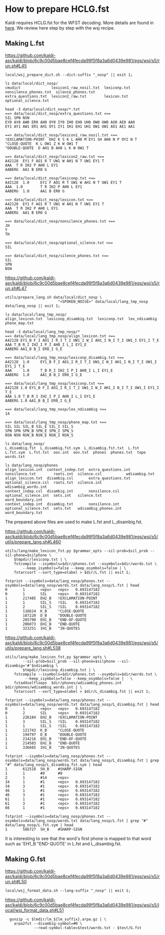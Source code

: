 # How to prepare HCLG.fst

Kaldi requires HCLG.fst for the WFST decoding. More details are found in [here](http://kaldi-asr.org/doc/graph.html). We review here step by step with the wsj recipe.

## Making L.fst

https://github.com/kaldi-asr/kaldi/blob/6c9c00d5bae8cef4fecda99f5f8a3a6d0439e981/egs/wsj/s5/run.sh#L45
```
local/wsj_prepare_dict.sh --dict-suffix "_nosp" || exit 1;

ls data/local/dict_nosp/
cmudict              lexicon1_raw_nosil.txt  lexiconp.txt  nonsilence_phones.txt  silence_phones.txt
extra_questions.txt  lexicon2_raw.txt        lexicon.txt   optional_silence.txt

head -3 data/local/dict_nosp/*.txt
==> data/local/dict_nosp/extra_questions.txt <==
SIL SPN NSN 
EY0 AY0 AW0 ER0 AH0 OY0 IY0 IH0 EH0 UH0 OW0 UW0 AO0 AE0 AA0 
EY1 AY1 AW1 ER1 AH1 OY1 IY1 IH1 EH1 UH1 OW1 UW1 AO1 AE1 AA1 

==> data/local/dict_nosp/lexicon1_raw_nosil.txt <==
!EXCLAMATION-POINT  EH2 K S K L AH0 M EY1 SH AH0 N P OY2 N T
"CLOSE-QUOTE  K L OW1 Z K W OW1 T
"DOUBLE-QUOTE  D AH1 B AH0 L K W OW1 T

==> data/local/dict_nosp/lexicon2_raw.txt <==
A42128  EY1 F AO1 R T UW1 W AH1 N T UW1 EY1 T
AAA  T R IH2 P AH0 L EY1
AABERG  AA1 B ER0 G

==> data/local/dict_nosp/lexiconp.txt <==
A42128  1.0     EY1 F AO1 R T UW1 W AH1 N T UW1 EY1 T
AAA  1.0        T R IH2 P AH0 L EY1
AABERG  1.0     AA1 B ER0 G

==> data/local/dict_nosp/lexicon.txt <==
A42128  EY1 F AO1 R T UW1 W AH1 N T UW1 EY1 T
AAA  T R IH2 P AH0 L EY1
AABERG  AA1 B ER0 G

==> data/local/dict_nosp/nonsilence_phones.txt <==
JH 
Y 
TH 

==> data/local/dict_nosp/optional_silence.txt <==
SIL

==> data/local/dict_nosp/silence_phones.txt <==
SIL
SPN
NSN
```

https://github.com/kaldi-asr/kaldi/blob/6c9c00d5bae8cef4fecda99f5f8a3a6d0439e981/egs/wsj/s5/run.sh#L47
```
utils/prepare_lang.sh data/local/dict_nosp \
                        "<SPOKEN_NOISE>" data/local/lang_tmp_nosp data/lang_nosp || exit 1;
                        
ls data/local/lang_tmp_nosp/
align_lexicon.txt  lexiconp_disambig.txt  lexiconp.txt  lex_ndisambig  phone_map.txt

head -3 data/local/lang_tmp_nosp/*
==> data/local/lang_tmp_nosp/align_lexicon.txt <==
A42128 EY1_B F_I AO1_I R_I T_I UW1_I W_I AH1_I N_I T_I UW1_I EY1_I T_E
AAA T_B R_I IH2_I P_I AH0_I L_I EY1_E
AABERG AA1_B B_I ER0_I G_E

==> data/local/lang_tmp_nosp/lexiconp_disambig.txt <==
A42128  1.0     EY1_B F_I AO1_I R_I T_I UW1_I W_I AH1_I N_I T_I UW1_I EY1_I T_E
AAA     1.0     T_B R_I IH2_I P_I AH0_I L_I EY1_E
AABERG  1.0     AA1_B B_I ER0_I G_E

==> data/local/lang_tmp_nosp/lexiconp.txt <==
A42128 1.0 EY1_B F_I AO1_I R_I T_I UW1_I W_I AH1_I N_I T_I UW1_I EY1_I T_E
AAA 1.0 T_B R_I IH2_I P_I AH0_I L_I EY1_E
AABERG 1.0 AA1_B B_I ER0_I G_E

==> data/local/lang_tmp_nosp/lex_ndisambig <==
14

==> data/local/lang_tmp_nosp/phone_map.txt <==
SIL SIL SIL_B SIL_E SIL_I SIL_S 
SPN SPN SPN_B SPN_E SPN_I SPN_S 
NSN NSN NSN_B NSN_E NSN_I NSN_S 

ls data/lang_nosp/
L_disambig.fst  L_disambig.fst.sym  L_disambig.fst.txt  L.fst  L.fst.sym  L.fst.txt  oov.int  oov.txt  phones  phones.txt  topo  words.txt

ls data/lang_nosp/phones
align_lexicon.int  context_indep.txt  extra_questions.int  nonsilence.txt        roots.int  silence.csl           wdisambig.txt
align_lexicon.txt  disambig.csl       extra_questions.txt  optional_silence.csl  roots.txt  silence.int           wdisambig_words.int
context_indep.csl  disambig.int       nonsilence.csl       optional_silence.int  sets.int   silence.txt           word_boundary.int
context_indep.int  disambig.txt       nonsilence.int       optional_silence.txt  sets.txt   wdisambig_phones.int  word_boundary.txt
```

The prepared above files are used to make L.fst and L_disambig.fst.

https://github.com/kaldi-asr/kaldi/blob/6c9c00d5bae8cef4fecda99f5f8a3a6d0439e981/egs/wsj/s5/utils/prepare_lang.sh#L460
```
utils/lang/make_lexicon_fst.py $grammar_opts --sil-prob=$sil_prob --sil-phone=$silphone \
    $tmpdir/lexiconp.txt | \
    fstcompile --isymbols=$dir/phones.txt --osymbols=$dir/words.txt \
        --keep_isymbols=false --keep_osymbols=false | \
    fstarcsort --sort_type=olabel > $dir/L.fst || exit 1;

fstprint --isymbols=data/lang_nosp/phones.txt --osymbols=data/lang_nosp/words.txt data/lang_nosp/L.fst | head
0       1       <eps>   <eps>   0.693147182
0       1       SIL     <eps>   0.693147182
1       217485  EH2_B   !EXCLAMATION-POINT
1       1       SIL_S   !SIL    0.693147182
1       2       SIL_S   !SIL    0.693147182
1       116624  K_B     "CLOSE-QUOTE
1       187220  D_B     "DOUBLE-QUOTE
1       205790  EH1_B   "END-OF-QUOTE
1       206073  EH1_B   "END-QUOTE
1       323251  IH1_B   "IN-QUOTES
```
https://github.com/kaldi-asr/kaldi/blob/6c9c00d5bae8cef4fecda99f5f8a3a6d0439e981/egs/wsj/s5/utils/prepare_lang.sh#L538
```
utils/lang/make_lexicon_fst.py $grammar_opts \
        --sil-prob=$sil_prob --sil-phone=$silphone --sil-disambig='#'$ndisambig \
        $tmpdir/lexiconp_disambig.txt | \
    fstcompile --isymbols=$dir/phones.txt --osymbols=$dir/words.txt \
         --keep_isymbols=false --keep_osymbols=false |   \
    fstaddselfloops  $dir/phones/wdisambig_phones.int $dir/phones/wdisambig_words.int | \
    fstarcsort --sort_type=olabel > $dir/L_disambig.fst || exit 1;

fstprint --isymbols=data/lang_nosp/phones.txt --osymbols=data/lang_nosp/words.txt data/lang_nosp/L_disambig.fst | head
0       1       <eps>   <eps>   0.693147182
0       2       SIL     <eps>   0.693147182
1       226184  EH2_B   !EXCLAMATION-POINT
1       3       SIL_S   !SIL    0.693147182
1       1       SIL_S   !SIL    0.693147182
1       121743  K_B     "CLOSE-QUOTE
1       194797  D_B     "DOUBLE-QUOTE
1       214216  EH1_B   "END-OF-QUOTE
1       214503  EH1_B   "END-QUOTE
1       336665  IH1_B   "IN-QUOTES

fstprint --isymbols=data/lang_nosp/phones.txt --osymbols=data/lang_nosp/words.txt data/lang_nosp/L_disambig.fst | grep "#" data/lang_nosp/L_disambig.fst.sym | head
1       612518  SH_B    #SHARP-SIGN
1       1       #0      #0
2       1       #14     <eps>
34      1       #1      <eps>   0.693147182
34      3       #1      <eps>   0.693147182
46      1       #1      <eps>   0.693147182
46      3       #1      <eps>   0.693147182
61      1       #1      <eps>   0.693147182
61      3       #1      <eps>   0.693147182
66      1       #1      <eps>   0.693147182

fstprint --isymbols=data/lang_nosp/phones.txt --osymbols=data/lang_nosp/words.txt data/lang_nosp/L.fst | grep "#" data/lang_nosp/L.fst.sym | head
1       586727  SH_B    #SHARP-SIGN
```

It is interesting to see that the word's first phone is mapped to that word such as 'EH1_B   "END-QUOTE' in L.fst and L_disambig.fst.


## Making G.fst

https://github.com/kaldi-asr/kaldi/blob/6c9c00d5bae8cef4fecda99f5f8a3a6d0439e981/egs/wsj/s5/run.sh#L50
```
local/wsj_format_data.sh --lang-suffix "_nosp" || exit 1;
```

https://github.com/kaldi-asr/kaldi/blob/6c9c00d5bae8cef4fecda99f5f8a3a6d0439e981/egs/wsj/s5/local/wsj_format_data.sh#L51
```
  gunzip -c $lmdir/lm_${lm_suffix}.arpa.gz | \
    arpa2fst --disambig-symbol=#0 \
             --read-symbol-table=$test/words.txt - $test/G.fst
```
